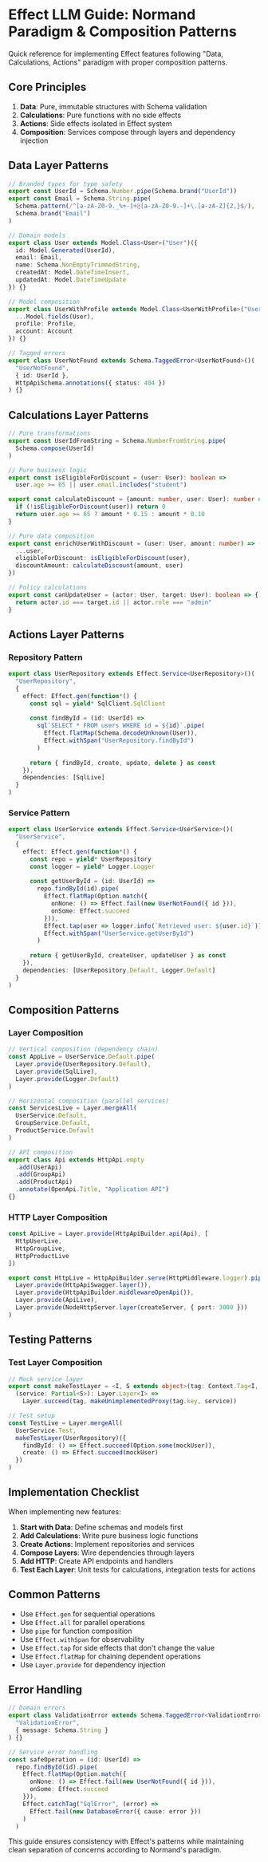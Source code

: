# Effect LLM Guide: Normand Paradigm & Composition Patterns

Quick reference for implementing Effect features following "Data, Calculations, Actions" paradigm with proper composition patterns.

## Core Principles

1. **Data**: Pure, immutable structures with Schema validation
2. **Calculations**: Pure functions with no side effects
3. **Actions**: Side effects isolated in Effect system
4. **Composition**: Services compose through layers and dependency injection

## Data Layer Patterns

```typescript
// Branded types for type safety
export const UserId = Schema.Number.pipe(Schema.brand("UserId"))
export const Email = Schema.String.pipe(
  Schema.pattern(/^[a-zA-Z0-9._%+-]+@[a-zA-Z0-9.-]+\.[a-zA-Z]{2,}$/),
  Schema.brand("Email")
)

// Domain models
export class User extends Model.Class<User>("User")({
  id: Model.Generated(UserId),
  email: Email,
  name: Schema.NonEmptyTrimmedString,
  createdAt: Model.DateTimeInsert,
  updatedAt: Model.DateTimeUpdate
}) {}

// Model composition
export class UserWithProfile extends Model.Class<UserWithProfile>("UserWithProfile")({
  ...Model.fields(User),
  profile: Profile,
  account: Account
}) {}

// Tagged errors
export class UserNotFound extends Schema.TaggedError<UserNotFound>()(
  "UserNotFound",
  { id: UserId },
  HttpApiSchema.annotations({ status: 404 })
) {}
```

## Calculations Layer Patterns

```typescript
// Pure transformations
export const UserIdFromString = Schema.NumberFromString.pipe(
  Schema.compose(UserId)
)

// Pure business logic
export const isEligibleForDiscount = (user: User): boolean => 
  user.age >= 65 || user.email.includes("student")

export const calculateDiscount = (amount: number, user: User): number => {
  if (!isEligibleForDiscount(user)) return 0
  return user.age >= 65 ? amount * 0.15 : amount * 0.10
}

// Pure data composition
export const enrichUserWithDiscount = (user: User, amount: number) => ({
  ...user,
  eligibleForDiscount: isEligibleForDiscount(user),
  discountAmount: calculateDiscount(amount, user)
})

// Policy calculations
export const canUpdateUser = (actor: User, target: User): boolean => {
  return actor.id === target.id || actor.role === "admin"
}
```

## Actions Layer Patterns

### Repository Pattern
```typescript
export class UserRepository extends Effect.Service<UserRepository>()(
  "UserRepository",
  {
    effect: Effect.gen(function*() {
      const sql = yield* SqlClient.SqlClient
      
      const findById = (id: UserId) =>
        sql`SELECT * FROM users WHERE id = ${id}`.pipe(
          Effect.flatMap(Schema.decodeUnknown(User)),
          Effect.withSpan("UserRepository.findById")
        )
      
      return { findById, create, update, delete } as const
    }),
    dependencies: [SqlLive]
  }
)
```

### Service Pattern
```typescript
export class UserService extends Effect.Service<UserService>()(
  "UserService",
  {
    effect: Effect.gen(function*() {
      const repo = yield* UserRepository
      const logger = yield* Logger.Logger
      
      const getUserById = (id: UserId) =>
        repo.findById(id).pipe(
          Effect.flatMap(Option.match({
            onNone: () => Effect.fail(new UserNotFound({ id })),
            onSome: Effect.succeed
          })),
          Effect.tap(user => logger.info(`Retrieved user: ${user.id}`)),
          Effect.withSpan("UserService.getUserById")
        )
      
      return { getUserById, createUser, updateUser } as const
    }),
    dependencies: [UserRepository.Default, Logger.Default]
  }
)
```

## Composition Patterns

### Layer Composition
```typescript
// Vertical composition (dependency chain)
const AppLive = UserService.Default.pipe(
  Layer.provide(UserRepository.Default),
  Layer.provide(SqlLive),
  Layer.provide(Logger.Default)
)

// Horizontal composition (parallel services)
const ServicesLive = Layer.mergeAll(
  UserService.Default,
  GroupService.Default,
  ProductService.Default
)

// API composition
export class Api extends HttpApi.empty
  .add(UserApi)
  .add(GroupApi)
  .add(ProductApi)
  .annotate(OpenApi.Title, "Application API")
{}
```

### HTTP Layer Composition
```typescript
const ApiLive = Layer.provide(HttpApiBuilder.api(Api), [
  HttpUserLive,
  HttpGroupLive,
  HttpProductLive
])

export const HttpLive = HttpApiBuilder.serve(HttpMiddleware.logger).pipe(
  Layer.provide(HttpApiSwagger.layer()),
  Layer.provide(HttpApiBuilder.middlewareOpenApi()),
  Layer.provide(ApiLive),
  Layer.provide(NodeHttpServer.layer(createServer, { port: 3000 }))
)
```

## Testing Patterns

### Test Layer Composition
```typescript
// Mock service layer
export const makeTestLayer = <I, S extends object>(tag: Context.Tag<I, S>) => 
  (service: Partial<S>): Layer.Layer<I> =>
    Layer.succeed(tag, makeUnimplementedProxy(tag.key, service))

// Test setup
const TestLive = Layer.mergeAll(
  UserService.Test,
  makeTestLayer(UserRepository)({
    findById: () => Effect.succeed(Option.some(mockUser)),
    create: () => Effect.succeed(mockUser)
  })
)
```

## Implementation Checklist

When implementing new features:

1. **Start with Data**: Define schemas and models first
2. **Add Calculations**: Write pure business logic functions
3. **Create Actions**: Implement repositories and services
4. **Compose Layers**: Wire dependencies through layers
5. **Add HTTP**: Create API endpoints and handlers
6. **Test Each Layer**: Unit tests for calculations, integration tests for actions

## Common Patterns

- Use `Effect.gen` for sequential operations
- Use `Effect.all` for parallel operations
- Use `pipe` for function composition
- Use `Effect.withSpan` for observability
- Use `Effect.tap` for side effects that don't change the value
- Use `Effect.flatMap` for chaining dependent operations
- Use `Layer.provide` for dependency injection

## Error Handling

```typescript
// Domain errors
export class ValidationError extends Schema.TaggedError<ValidationError>()(
  "ValidationError",
  { message: Schema.String }
) {}

// Service error handling
const safeOperation = (id: UserId) =>
  repo.findById(id).pipe(
    Effect.flatMap(Option.match({
      onNone: () => Effect.fail(new UserNotFound({ id })),
      onSome: Effect.succeed
    })),
    Effect.catchTag("SqlError", (error) => 
      Effect.fail(new DatabaseError({ cause: error }))
    )
  )
```

This guide ensures consistency with Effect's patterns while maintaining clean separation of concerns according to Normand's paradigm.